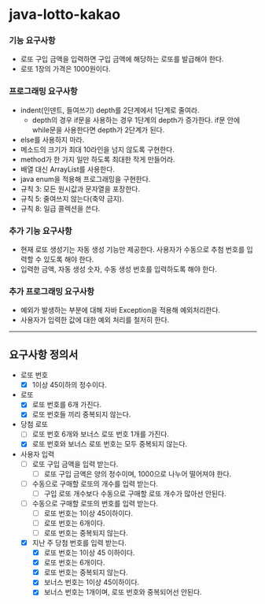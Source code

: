 # java-lotto-kakao

### 기능 요구사항
- 로또 구입 금액을 입력하면 구입 금액에 해당하는 로또를 발급해야 한다.
- 로또 1장의 가격은 1000원이다.

### 프로그래밍 요구사항
- indent(인덴트, 들여쓰기) depth를 2단계에서 1단계로 줄여라.
  - depth의 경우 if문을 사용하는 경우 1단계의 depth가 증가한다. if문 안에 while문을 사용한다면 depth가 2단계가 된다.
- else를 사용하지 마라.
- 메소드의 크기가 최대 10라인을 넘지 않도록 구현한다.
- method가 한 가지 일만 하도록 최대한 작게 만들어라.
- 배열 대신 ArrayList를 사용한다.
- java enum을 적용해 프로그래밍을 구현한다.
- 규칙 3: 모든 원시값과 문자열을 포장한다.
- 규칙 5: 줄여쓰지 않는다(축약 금지).
- 규칙 8: 일급 콜렉션을 쓴다.

### 추가 기능 요구사항
- 현재 로또 생성기는 자동 생성 기능만 제공한다. 사용자가 수동으로 추첨 번호를 입력할 수 있도록 해야 한다.
- 입력한 금액, 자동 생성 숫자, 수동 생성 번호를 입력하도록 해야 한다.

### 추가 프로그래밍 요구사항
- 예외가 발생하는 부분에 대해 자바 Exception을 적용해 예외처리한다.
- 사용자가 입력한 값에 대한 예외 처리를 철저히 한다.

---
## 요구사항 정의서
- 로또 번호
  - [x] 1이상 45이하의 정수이다.
- 로또
  - [x] 로또 번호를 6개 가진다.
  - [x] 로또 번호들 끼리 중복되지 않는다.
- 당첨 로또
  - [ ] 로또 번호 6개와 보너스 로또 번호 1개를 가진다.
  - [x] 로또 번호와 보너스 로또 번호는 모두 중복되지 않는다.

- 사용자 입력
  - [ ] 로또 구입 금액을 입력 받는다.
    - [ ] 로또 구입 금액은 양의 정수이며, 1000으로 나누어 떨어져야 한다.
  - [ ] 수동으로 구매할 로또의 개수를 입력 받는다.
    - [ ] 구입 로또 개수보다 수동으로 구매할 로또 개수가 많아선 안된다.
  - [ ] 수동으로 구매할 로또의 번호를 입력 받는다.
    - [ ] 로또 번호는 1이상 45이하이다.
    - [ ] 로또 번호는 6개이다.
    - [ ] 로또 번호는 중복되지 않는다.
  - [x] 지난 주 당첨 번호를 입력 받는다.
    - [x] 로또 번호는 1이상 45 이하이다.
    - [x] 로또 번호는 6개이다.
    - [x] 로또 번호는 중복되지 않는다.
    - [x] 보너스 번호는 1이상 45이하이다.
    - [x] 보너스 번호는 1개이며, 로또 번호와 중복되어선 안된다.